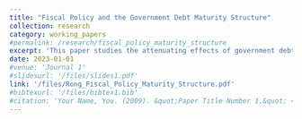 ```yaml
---
title: "Fiscal Policy and the Government Debt Maturity Structure"
collection: research
category: working_papers
#permalink: /research/fiscal_policy_maturity_structure
excerpt: 'This paper studies the attenuating effects of government debt maturity structure on the transmission of fiscal policy shocks. I use local projection methods with external instrumental variables to show that longer maturity or duration significantly dampens the output expansionary and in ationary effects of fiscal policy. A model of fiscal theory of price level is able to nicely rationalize my empirical findings. The main mechanism is that longer duration of the debt portfolio allows the government to exploit more capital gains against the private investors in face of a deficit shock, reducing the desire to inflate away existing debt.'
date: 2023-01-01
#venue: 'Journal 1'
#slidesurl: '/files/slides1.pdf'
link: '/files/Rong_Fiscal_Policy_Maturity_Structure.pdf'
#bibtexurl: '/files/bibtex1.bib'
#citation: 'Your Name, You. (2009). &quot;Paper Title Number 1.&quot; <i>Journal 1</i>. 1(1).'
---
```

